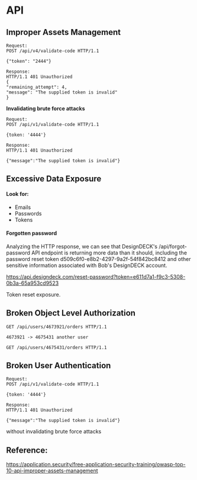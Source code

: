 # API

## Improper Assets Management

```http
Request:
POST /api/v4/validate-code HTTP/1.1

{"token": "2444"}

Response:
HTTP/1.1 401 Unauthorized
{
"remaining_attempt": 4,
"message": "The supplied token is invalid"
}
```

**Invalidating brute force attacks**

```http
Request:
POST /api/v1/validate-code HTTP/1.1

{token: '4444'}

Response:
HTTP/1.1 401 Unauthorized

{"message":"The supplied token is invalid"}
```

## Excessive Data Exposure

#### Look for:

* Emails
* Passwords
* Tokens

#### Forgotten password

Analyzing the HTTP response, we can see that DesignDECK's /api/forgot-password API endpoint is returning more data than it should, including the password reset token d509c6f0-e8b2-4297-9a2f-54f842bc8412 and other sensitive information associated with Bob's DesignDECK account.

https://api.designdeck.com/reset-password?token=e611d7a1-f9c3-5308-0b3a-65a953cd9523

Token reset exposure.

## Broken Object Level Authorization

```http
GET /api/users/4673921/orders HTTP/1.1

4673921 -> 4675431 another user

GET /api/users/4675431/orders HTTP/1.1
```

## Broken User Authentication

```http
Request:
POST /api/v1/validate-code HTTP/1.1

{token: '4444'}

Response:
HTTP/1.1 401 Unauthorized

{"message":"The supplied token is invalid"}
```

without invalidating brute force attacks

## Reference:

https://application.security/free-application-security-training/owasp-top-10-api-improper-assets-management
